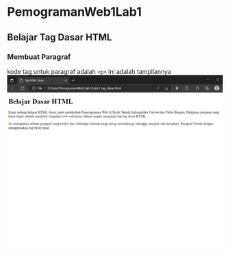 # PemogramanWeb1Lab1
## Belajar Tag Dasar HTML

### Membuat Paragraf
kode tag untuk paragraf adalah `<p>`
ini adalah tampilannya
![Gambar 1](Screenshoot/ss1.png)